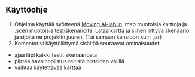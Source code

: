 ## Käyttöohje

1. Ohjelma käyttää syötteenä [Moving AI-lab:in](https://movingai.com/benchmarks/grids.html) .map muotoisia karttoja ja .scen muotoisia testiskenarioita. Lataa kartta ja siihen liittyvä skenaario ja sijoita ne projektin juuren. (Tai samaan kansioon kuin .jar)
2. Komentorivi käyttöliittymä sisältää seuraavat ominaisuudet:
  * ajaa läpi kaikki testit skenaariosta
  * piirtää havainnolistus reitistä pisteiden välillä
  * vaihtaa käytettävää karttaa